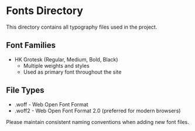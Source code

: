 # Fonts Directory

This directory contains all typography files used in the project.

## Font Families

- HK Grotesk (Regular, Medium, Bold, Black)
  - Multiple weights and styles
  - Used as primary font throughout the site

## File Types

- .woff - Web Open Font Format
- .woff2 - Web Open Font Format 2.0 (preferred for modern browsers)

Please maintain consistent naming conventions when adding new font files.